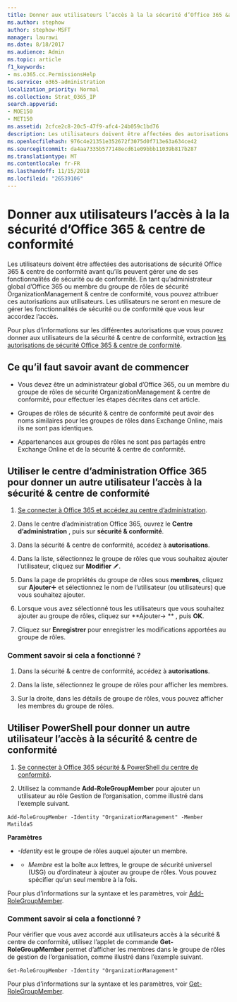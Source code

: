 ```yaml
---
title: Donner aux utilisateurs l’accès à la la sécurité d’Office 365 &amp; centre de conformité
ms.author: stephow
author: stephow-MSFT
manager: laurawi
ms.date: 8/18/2017
ms.audience: Admin
ms.topic: article
f1_keywords:
- ms.o365.cc.PermissionsHelp
ms.service: o365-administration
localization_priority: Normal
ms.collection: Strat_O365_IP
search.appverid:
- MOE150
- MET150
ms.assetid: 2cfce2c8-20c5-47f9-afc4-24b059c1bd76
description: Les utilisateurs doivent être affectées des autorisations de sécurité Office 365 &amp; centre de conformité avant qu’ils peuvent gérer une de ses fonctionnalités de sécurité ou de conformité.
ms.openlocfilehash: 976c4e21351e352672f3075d0f713e63a634ce42
ms.sourcegitcommit: da4aa7335b577148ecd61e09bbb11039b817b287
ms.translationtype: MT
ms.contentlocale: fr-FR
ms.lasthandoff: 11/15/2018
ms.locfileid: "26539106"
---
```

# <a name="give-users-access-to-the-office-365-security-amp-compliance-center"></a>Donner aux utilisateurs l’accès à la la sécurité d’Office 365 &amp; centre de conformité

Les utilisateurs doivent être affectées des autorisations de sécurité Office 365 &amp; centre de conformité avant qu’ils peuvent gérer une de ses fonctionnalités de sécurité ou de conformité. En tant qu’administrateur global d’Office 365 ou membre du groupe de rôles de sécurité OrganizationManagement &amp; centre de conformité, vous pouvez attribuer ces autorisations aux utilisateurs. Les utilisateurs ne seront en mesure de gérer les fonctionnalités de sécurité ou de conformité que vous leur accordez l’accès. 
  
Pour plus d’informations sur les différentes autorisations que vous pouvez donner aux utilisateurs de la sécurité &amp; centre de conformité, extraction [les autorisations de sécurité Office 365 &amp; centre de conformité](permissions-in-the-security-and-compliance-center.md).
  
## <a name="what-do-you-need-to-know-before-you-begin"></a>Ce qu’il faut savoir avant de commencer

- Vous devez être un administrateur global d’Office 365, ou un membre du groupe de rôles de sécurité OrganizationManagement &amp; centre de conformité, pour effectuer les étapes décrites dans cet article.
    
- Groupes de rôles de sécurité &amp; centre de conformité peut avoir des noms similaires pour les groupes de rôles dans Exchange Online, mais ils ne sont pas identiques. 
    
- Appartenances aux groupes de rôles ne sont pas partagés entre Exchange Online et de la sécurité &amp; centre de conformité.
    
## <a name="use-the-office-365-admin-center-to-give-another-user-access-to-the-security-amp-compliance-center"></a>Utiliser le centre d’administration Office 365 pour donner un autre utilisateur l’accès à la sécurité &amp; centre de conformité

1. [Se connecter à Office 365 et accédez au centre d’administration](https://go.microsoft.com/fwlink/p/?LinkId=525275).
    
2. Dans le centre d’administration Office 365, ouvrez le **Centre d’administration** , puis sur **sécurité &amp; conformité**. 
    
3. Dans la sécurité &amp; centre de conformité, accédez à **autorisations**.
    
4. Dans la liste, sélectionnez le groupe de rôles que vous souhaitez ajouter l’utilisateur, cliquez sur **Modifier** ![icône Modifier](media/O365_MDM_CreatePolicy_EditIcon.gif).
    
5. Dans la page de propriétés du groupe de rôles sous **membres**, cliquez sur **Ajouter**![ajouter une icône](media/ITPro-EAC-AddIcon.gif) et sélectionnez le nom de l’utilisateur (ou utilisateurs) que vous souhaitez ajouter. 
    
6. Lorsque vous avez sélectionné tous les utilisateurs que vous souhaitez ajouter au groupe de rôles, cliquez sur **Ajouter-\> ** , puis **OK**.
    
7. Cliquez sur **Enregistrer** pour enregistrer les modifications apportées au groupe de rôles. 
    
### <a name="how-do-you-know-this-worked"></a>Comment savoir si cela a fonctionné ?

1. Dans la sécurité &amp; centre de conformité, accédez à **autorisations**.
    
2. Dans la liste, sélectionnez le groupe de rôles pour afficher les membres.
    
3. Sur la droite, dans les détails de groupe de rôles, vous pouvez afficher les membres du groupe de rôles.
    
## <a name="use-powershell-to-give-another-user-access-to-the-security-amp-compliance-center"></a>Utiliser PowerShell pour donner un autre utilisateur l’accès à la sécurité &amp; centre de conformité

1. [Se connecter à Office 365 sécurité & PowerShell du centre de conformité](https://docs.microsoft.com/en-us/powershell/exchange/office-365-scc/connect-to-scc-powershell/connect-to-scc-powershell?view=exchange-ps).
    
2. Utilisez la commande **Add-RoleGroupMember** pour ajouter un utilisateur au rôle Gestion de l’organisation, comme illustré dans l’exemple suivant. 
    
  ```
  Add-RoleGroupMember -Identity "OrganizationManagement" -Member MatildaS
  
  ```

 **Paramètres**
  
-  _-Identity_ est le groupe de rôles auquel ajouter un membre. 
    
- - _Membre_ est la boîte aux lettres, le groupe de sécurité universel (USG) ou d’ordinateur à ajouter au groupe de rôles. Vous pouvez spécifier qu’un seul membre à la fois. 
    
Pour plus d’informations sur la syntaxe et les paramètres, voir [Add-RoleGroupMember](https://go.microsoft.com/fwlink/p/?LinkId=510859).
  
### <a name="how-do-you-know-this-worked"></a>Comment savoir si cela a fonctionné ?

Pour vérifier que vous avez accordé aux utilisateurs accès à la sécurité &amp; centre de conformité, utilisez l’applet de commande **Get-RoleGroupMember** permet d’afficher les membres dans le groupe de rôles de gestion de l’organisation, comme illustré dans l’exemple suivant. 
  
```
Get-RoleGroupMember -Identity "OrganizationManagement"

```

Pour plus d’informations sur la syntaxe et les paramètres, voir [Get-RoleGroupMember](https://go.microsoft.com/fwlink/p/?LinkId=510860).
  

